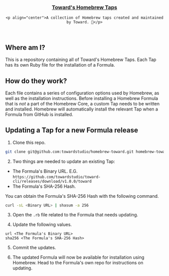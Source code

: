 <!-- PROJECT LOGO -->

<br />

<div align="center">
    <a href="https://github.com/towardstudio/homebrew-toward">
        <h3 align="center">Toward's Homebrew Taps</h3>
    </a>

    <p align="center">A collection of Homebrew taps created and maintained by Toward. 🍺</p>

</div>

<br />

<!-- GETTING STARTED -->

## Where am I?

This is a repository containing all of Toward's Homebrew Taps. Each Tap has its own Ruby file for the installation of a Formula.

## How do they work?

Each file contains a series of configuration options used by Homebrew, as well as the installation instructions. Before installing a Homebrew Formula that is _not_ a part of the Homebrew Core, a custom Tap needs to be written and installed. Homebrew will automatically install the relevant Tap when a Formula from GitHub is installed.

## Updating a Tap for a new Formula release

1. Clone this repo.

```sh
git clone git@github.com:towardstudio/homebrew-toward.git homebrew-toward
```

2. Two things are needed to update an existing Tap:

-   The Formula's Binary URL. E.G. `https://github.com/towardstudio/toward-cli/releases/download/v1.0.0/toward`
-   The Formula's SHA-256 Hash.

You can obtain the Formula's SHA-256 Hash with the following command.

```sh
curl -sL <Binary URL> | shasum -a 256
```

3. Open the `.rb` file related to the Formula that needs updating.

4. Update the following values.

```
url <The Formula's Binary URL>
sha256 <The Formula's SHA-256 Hash>
```

5. Commit the updates.

6. The updated Formula will now be available for installation using Homebrew. Head to the Formula's own repo for instructions on updating.
